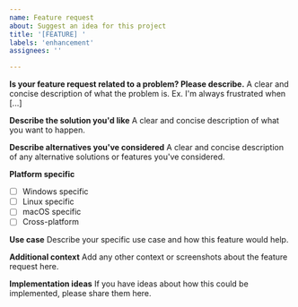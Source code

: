 ```yaml
---
name: Feature request
about: Suggest an idea for this project
title: '[FEATURE] '
labels: 'enhancement'
assignees: ''

---
```


**Is your feature request related to a problem? Please describe.**
A clear and concise description of what the problem is. Ex. I'm always frustrated when [...]

**Describe the solution you'd like**
A clear and concise description of what you want to happen.

**Describe alternatives you've considered**
A clear and concise description of any alternative solutions or features you've considered.

**Platform specific**
- [ ] Windows specific
- [ ] Linux specific  
- [ ] macOS specific
- [ ] Cross-platform

**Use case**
Describe your specific use case and how this feature would help.

**Additional context**
Add any other context or screenshots about the feature request here.

**Implementation ideas**
If you have ideas about how this could be implemented, please share them here.
